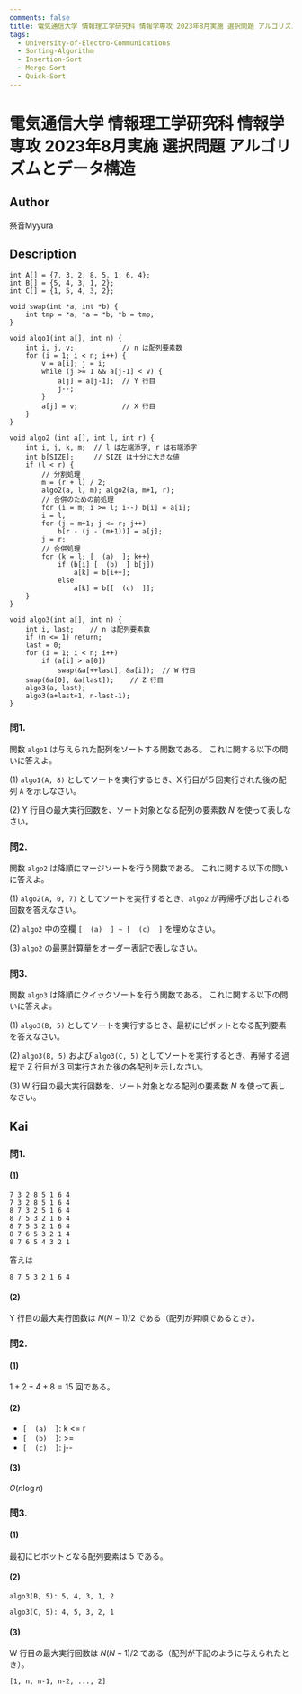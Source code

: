 ```yaml
---
comments: false
title: 電気通信大学 情報理工学研究科 情報学専攻 2023年8月実施 選択問題 アルゴリズムとデータ構造
tags:
  - University-of-Electro-Communications 
  - Sorting-Algorithm
  - Insertion-Sort
  - Merge-Sort
  - Quick-Sort
---
```

# 電気通信大学 情報理工学研究科 情報学専攻 2023年8月実施 選択問題 アルゴリズムとデータ構造

## **Author**
祭音Myyura

## **Description**

```text
int A[] = {7, 3, 2, 8, 5, 1, 6, 4};
int B[] = {5, 4, 3, 1, 2};
int C[] = {1, 5, 4, 3, 2};

void swap(int *a, int *b) {
    int tmp = *a; *a = *b; *b = tmp;
}

void algo1(int a[], int n) {
    int i, j, v;            // n は配列要素数
    for (i = 1; i < n; i++) {
        v = a[i]; j = i;
        while (j >= 1 && a[j-1] < v) {
            a[j] = a[j-1];  // Y 行目
            j--;
        }
        a[j] = v;           // X 行目
    }
}

void algo2 (int a[], int l, int r) {
    int i, j, k, m;  // l は左端添字, r は右端添字
    int b[SIZE];     // SIZE は十分に大きな値
    if (l < r) {
        // 分割処理
        m = (r + l) / 2;
        algo2(a, l, m); algo2(a, m+1, r);
        // 合併のための前処理
        for (i = m; i >= l; i--) b[i] = a[i];
        i = l;
        for (j = m+1; j <= r; j++)
            b[r - (j - (m+1))] = a[j];
        j = r;
        // 合併処理
        for (k = l; [  (a)  ]; k++)
            if (b[i] [  (b)  ] b[j])
                a[k] = b[i++];
            else
                a[k] = b[[  (c)  ]];
    }
}

void algo3(int a[], int n) {
    int i, last;    // n は配列要素数
    if (n <= 1) return;
    last = 0;
    for (i = 1; i < n; i++)
        if (a[i] > a[0])
            swap(&a[++last], &a[i]);  // W 行目
    swap(&a[0], &a[last]);    // Z 行目
    algo3(a, last);
    algo3(a+last+1, n-last-1);
}
```

### 問1.
関数 `algo1` は与えられた配列をソートする関数である。
これに関する以下の問いに答えよ。

(1) `algo1(A, 8)` としてソートを実行するとき、X 行目が５回実行された後の配列 `A` を示しなさい。

(2) Y 行目の最大実行回数を、ソート対象となる配列の要素数 $N$ を使って表しなさい。

### 問2.
関数 `algo2` は降順にマージソートを行う関数である。
これに関する以下の問いに答えよ。

(1) `algo2(A, 0, 7)` としてソートを実行するとき、`algo2` が再帰呼び出しされる回数を答えなさい。

(2) `algo2` 中の空欄 `[  (a)  ] ~ [  (c)  ]` を埋めなさい。

(3) `algo2` の最悪計算量をオーダー表記で表しなさい。

### 問3.
関数 `algo3` は降順にクイックソートを行う関数である。
これに関する以下の問いに答えよ。

(1) `algo3(B, 5)` としてソートを実行するとき、最初にピボットとなる配列要素を答えなさい。

(2) `algo3(B, 5)` および `algo3(C, 5)` としてソートを実行するとき、再帰する過程で Z 行目が３回実行された後の各配列を示しなさい。

(3) W 行目の最大実行回数を、ソート対象となる配列の要素数 $N$ を使って表しなさい。

## **Kai**
### 問1.
#### (1)

```text
7 3 2 8 5 1 6 4 
7 3 2 8 5 1 6 4 
8 7 3 2 5 1 6 4 
8 7 5 3 2 1 6 4 
8 7 5 3 2 1 6 4 
8 7 6 5 3 2 1 4 
8 7 6 5 4 3 2 1 
```

答えは

```text
8 7 5 3 2 1 6 4 
```

#### (2)
Y 行目の最大実行回数は $N(N-1)/2$ である（配列が昇順であるとき）。

### 問2.
#### (1)
$1 + 2 + 4 + 8 = 15$ 回である。

#### (2)

- `[  (a)  ]`: k <= r
- `[  (b)  ]`: >=
- `[  (c)  ]`: j-- 

#### (3)

$O(n \log n)$

### 問3.
#### (1)
最初にピボットとなる配列要素は $5$ である。

#### (2)

```text
algo3(B, 5): 5, 4, 3, 1, 2

algo3(C, 5): 4, 5, 3, 2, 1
```

#### (3)
W 行目の最大実行回数は $N(N-1)/2$ である（配列が下記のように与えられたとき）。

```text
[1, n, n-1, n-2, ..., 2]
```
